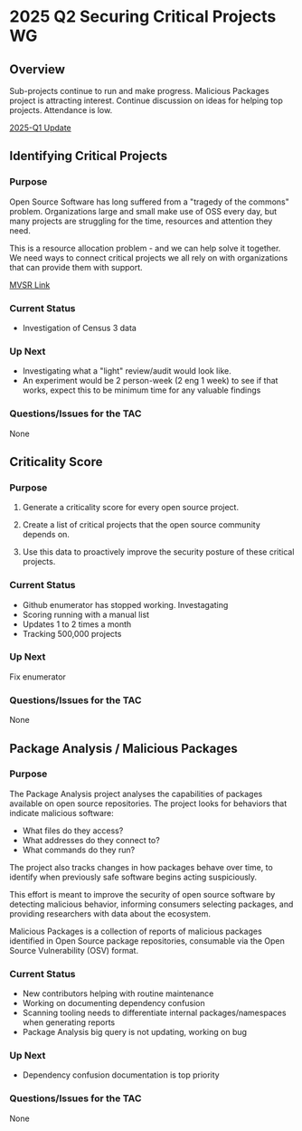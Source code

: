 # 2025 Q2 Securing Critical Projects WG

## Overview

Sub-projects continue to run and make progress. Malicious Packages project is
attracting interest. Continue discussion on ideas for helping top
projects. Attendance is low.

[2025-Q1 Update](2025-Q1-SCP-WG.md)

## Identifying Critical Projects

### Purpose

Open Source Software has long suffered from a "tragedy of the commons"
problem. Organizations large and small make use of OSS every day, but many
projects are struggling for the time, resources and attention they need.

This is a resource allocation problem - and we can help solve it together. We
need ways to connect critical projects we all rely on with organizations that
can provide them with support.

[MVSR Link](https://github.com/ossf/wg-securing-critical-projects/blob/main/MVSR.md)

### Current Status

- Investigation of Census 3 data

### Up Next

- Investigating what a "light" review/audit would look like.
- An experiment would be 2 person-week (2 eng 1 week) to see if that works,
  expect this to be minimum time for any valuable findings

### Questions/Issues for the TAC

None

## Criticality Score

### Purpose

1. Generate a criticality score for every open source project.

1. Create a list of critical projects that the open source community depends
   on.

1. Use this data to proactively improve the security posture of these critical
   projects.

### Current Status

- Github enumerator has stopped working. Investagating
- Scoring running with a manual list
- Updates 1 to 2 times a month
- Tracking 500,000 projects

### Up Next

Fix enumerator

### Questions/Issues for the TAC

None


## Package Analysis / Malicious Packages

### Purpose

The Package Analysis project analyses the capabilities of packages available on
open source repositories. The project looks for behaviors that indicate
malicious software:

- What files do they access?
- What addresses do they connect to?
- What commands do they run?

The project also tracks changes in how packages behave over time, to identify
when previously safe software begins acting suspiciously.

This effort is meant to improve the security of open source software by
detecting malicious behavior, informing consumers selecting packages, and
providing researchers with data about the ecosystem.

Malicious Packages is a collection of reports of malicious packages identified in
Open Source package repositories, consumable via the Open Source Vulnerability
(OSV) format.

### Current Status

- New contributors helping with routine maintenance
- Working on documenting dependency confusion
- Scanning tooling needs to differentiate internal packages/namespaces when generating reports
- Package Analysis big query is not updating, working on bug

### Up Next

- Dependency confusion documentation is top priority

### Questions/Issues for the TAC

None
